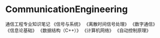 # CommunicationEngineering
通信工程专业知识笔记
《信号与系统》
《离散时间信号处理》
《数字通信》
《信息论基础》
《数据结构（C++）》
《计算机网络》
《自动控制原理》
